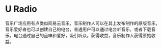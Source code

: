 # U Radio
音乐广场应用有点类似网易云音乐，音乐制作人可以在其上发布制作的原版音乐，音乐爱好者也可以创建自己的电台，普通用户可以通过电台听音乐，或者下载音乐。电台通过自己的品味和爱好，吸引听众，获得收益，音乐制作人获得原始收益。